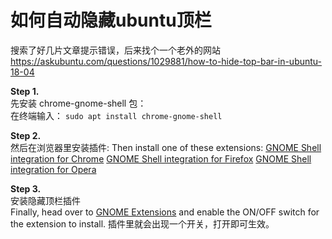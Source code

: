 # 如何自动隐藏ubuntu顶栏

搜索了好几片文章提示错误，后来找个一个老外的网站  
https://askubuntu.com/questions/1029881/how-to-hide-top-bar-in-ubuntu-18-04

**Step 1.**   
先安装 chrome-gnome-shell 包：  
在终端输入： `sudo apt install chrome-gnome-shell`

**Step 2.**  
然后在浏览器里安装插件:
Then install one of these extensions:
[GNOME Shell integration for Chrome](https://chrome.google.com/webstore/detail/gnome-shell-integration/gphhapmejobijbbhgpjhcjognlahblep)
[GNOME Shell integration for Firefox](https://addons.mozilla.org/en-US/firefox/addon/gnome-shell-integration/)
[GNOME Shell integration for Opera](https://addons.opera.com/en/extensions/details/gnome-shell-integration/)

**Step 3.**    
安装隐藏顶栏插件  
Finally, head over to [GNOME Extensions](https://extensions.gnome.org/extension/545/hide-top-bar/) and enable the ON/OFF switch for the extension to install.
插件里就会出现一个开关，打开即可生效。

